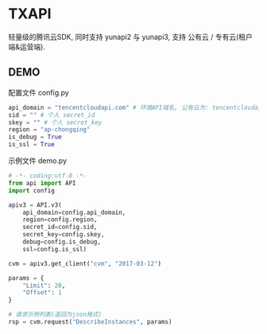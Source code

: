 # TXAPI

轻量级的腾讯云SDK, 同时支持 yunapi2 与 yunapi3, 支持 公有云 / 专有云(租户端&运营端). 

## DEMO

配置文件 config.py
```python
api_domain = "tencentcloudapi.com" # 环境API域名, 公有云为: tencentcloudapi.com
sid = "" # 个人 secret_id
skey = "" # 个人 secret_key
region = "ap-chongqing"
is_debug = True
is_ssl = True
```

示例文件 demo.py
```python
# -*- coding:utf-8 -*-
from api import API
import config

apiv3 = API.v3(
    api_domain=config.api_domain,
    region=config.region,
    secret_id=config.sid,
    secret_key=config.skey,
    debug=config.is_debug,
    ssl=config.is_ssl)

cvm = apiv3.get_client("cvm", "2017-03-12")

params = {
    "Limit": 20,
    "Offset": 1
}

# 请求示例列表(返回为json格式)
rsp = cvm.request("DescribeInstances", params)

```